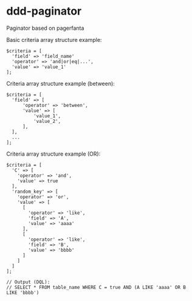 # ddd-paginator
Paginator based on pagerfanta

Basic criteria array structure example:
````
$criteria = [
  'field' => 'field_name'
  'operator' => 'and|or|eq|...',
  'value' => 'value_1'
];
````

Criteria array structure example (between):
````
$criteria = [
  'field' => [
      'operator' => 'between',
      'value' => [
          'value_1',
          'value_2',
      ],
  ],
  ...
];
````

Criteria array structure example (OR):
````
$criteria = [
  'C' => [
    'operator' => 'and',
    'value' => true
  ],
  'random_key' => [
    'operator' => 'or',
    'value' => [
      [
        'operator' => 'like',
        'field' => 'A',
        'value' => 'aaaa'
      ],
      [
        'operator' => 'like',
        'field' => 'B',
        'value' => 'bbbb'
      ]
    ]
  ]
];

// Output (DQL): 
// SELECT * FROM table_name WHERE C = true AND (A LIKE 'aaaa' OR B LIKE 'bbbb')
````
